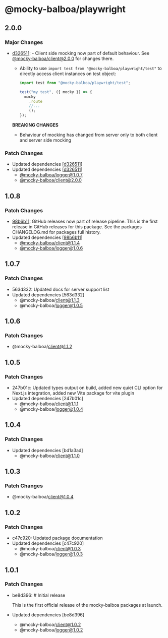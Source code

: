 # @mocky-balboa/playwright

## 2.0.0

### Major Changes

- [d326511](https://github.com/mocky-balboa/mocky-balboa/commit/d3265110ad1c72af09ef2f85cf543df2d5a5bad2): - Client side mocking now part of default behaviour. See [@mocky-balboa/client@2.0.0](https://github.com/mocky-balboa/mocky-balboa/tree/%40mocky-balboa/client%402.0.0) for changes there.
  - Ability to use `import test from "@mocky-balboa/playwright/test"` to directly access client instances on test object:

    ```typescript
    import test from "@mocky-balboa/playwright/test";

    test("my test", ({ mocky }) => {
      mocky
        .route
        //...
        ();
    });
    ```

  **BREAKING CHANGES**
  - Behaviour of mocking has changed from server only to both client and server side mocking

### Patch Changes

- Updated dependencies [[d326511](https://github.com/mocky-balboa/mocky-balboa/commit/d3265110ad1c72af09ef2f85cf543df2d5a5bad2)]
- Updated dependencies [[d326511](https://github.com/mocky-balboa/mocky-balboa/commit/d3265110ad1c72af09ef2f85cf543df2d5a5bad2)]
  - [@mocky-balboa/logger@1.0.7](https://github.com/mocky-balboa/mocky-balboa/releases/tag/%40mocky-balboa%2Flogger%401.0.7)
  - [@mocky-balboa/client@2.0.0](https://github.com/mocky-balboa/mocky-balboa/releases/tag/%40mocky-balboa%2Fclient%402.0.0)

## 1.0.8

### Patch Changes

- [98b6b11](https://github.com/mocky-balboa/mocky-balboa/commit/98b6b113136331eeeda0f21990e62776763585f9): GitHub releases now part of release pipeline. This is the first release in GitHub releases for this package. See the packages CHANGELOG.md for packages full history.
- Updated dependencies [[98b6b11](https://github.com/mocky-balboa/mocky-balboa/commit/98b6b113136331eeeda0f21990e62776763585f9)]
  - [@mocky-balboa/client@1.1.4](https://github.com/mocky-balboa/mocky-balboa/releases/tag/%40mocky-balboa%2Fclient%401.1.4)
  - [@mocky-balboa/logger@1.0.6](https://github.com/mocky-balboa/mocky-balboa/releases/tag/%40mocky-balboa%2Flogger%401.0.6)

## 1.0.7

### Patch Changes

- 563d332: Updated docs for server support list
- Updated dependencies [563d332]
  - @mocky-balboa/client@1.1.3
  - @mocky-balboa/logger@1.0.5

## 1.0.6

### Patch Changes

- @mocky-balboa/client@1.1.2

## 1.0.5

### Patch Changes

- 247b01c: Updated types output on build, added new quiet CLI option for Next.js integration, added new Vite package for vite plugin
- Updated dependencies [247b01c]
  - @mocky-balboa/client@1.1.1
  - @mocky-balboa/logger@1.0.4

## 1.0.4

### Patch Changes

- Updated dependencies [bd1a3ad]
  - @mocky-balboa/client@1.1.0

## 1.0.3

### Patch Changes

- @mocky-balboa/client@1.0.4

## 1.0.2

### Patch Changes

- c47c920: Updated package documentation
- Updated dependencies [c47c920]
  - @mocky-balboa/client@1.0.3
  - @mocky-balboa/logger@1.0.3

## 1.0.1

### Patch Changes

- be8d396: # Initial release

  This is the first official release of the mocky-balboa packages at launch.

- Updated dependencies [be8d396]
  - @mocky-balboa/client@1.0.2
  - @mocky-balboa/logger@1.0.2
